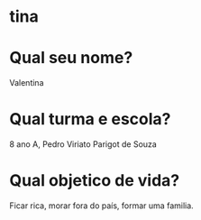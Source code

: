# tina
# Qual seu nome?
Valentina
# Qual turma e escola?
8 ano A, Pedro Viriato Parigot de Souza
# Qual objetico de vida?
Ficar rica, morar fora do país, formar uma familia.  
